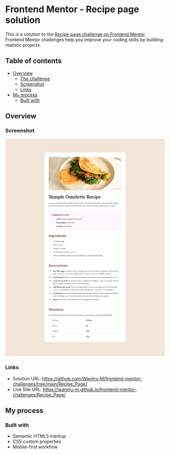 # Frontend Mentor - Recipe page solution

This is a solution to the [Recipe page challenge on Frontend Mentor](https://www.frontendmentor.io/challenges/recipe-page-KiTsR8QQKm). Frontend Mentor challenges help you improve your coding skills by building realistic projects.

## Table of contents

- [Overview](#overview)
  - [The challenge](#the-challenge)
  - [Screenshot](#screenshot)
  - [Links](#links)
- [My process](#my-process)
  - [Built with](#built-with)

## Overview

### Screenshot

![](img/screenshot.jpg)

### Links

- Solution URL: https://github.com/Wanjiru-M/frontend-mentor-challenges/tree/main/Recipe_Page/
- Live Site URL: https://wanjiru-m.github.io/frontend-mentor-challenges/Recipe_Page/

## My process

### Built with

- Semantic HTML5 markup
- CSS custom properties
- Mobile-first workflow
